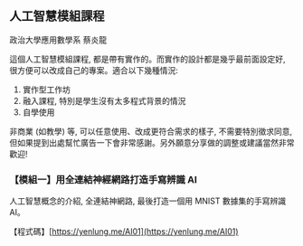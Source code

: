 ## 人工智慧模組課程
政治大學應用數學系 蔡炎龍

這個人工智慧模組課程, 都是帶有實作的。而實作的設計都是幾乎最前面設定好, 很方便可以改成自己的專案。適合以下幾種情況:

1. 實作型工作坊
2. 融入課程, 特別是學生沒有太多程式背景的情況
3. 自學使用

非商業 (如教學) 等, 可以任意使用、改成更符合需求的樣子, 不需要特別徵求同意, 但如果提到出處幫忙廣告一下會非常感謝。另外願意分享做的調整或建議當然非常歡迎!

### 【模組一】用全連結神經網路打造手寫辨識 AI
人工智慧概念的介紹, 全連結神網路, 最後打造一個用 MNIST 數據集的手寫辨識 AI。

【程式碼】[https://yenlung.me/AI01](https://yenlung.me/AI01)
